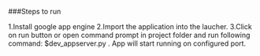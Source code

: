 ###Steps to run

1.Install google app engine
2.Import the application into the laucher.
3.Click on run button or open command prompt in project folder and run following command: $dev_appserver.py .
App will start running on configured port.
